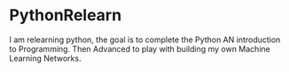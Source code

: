 # PythonRelearn
I am relearning python, the goal is to complete the Python AN introduction to Programming. Then Advanced to play with building my own Machine Learning Networks.
